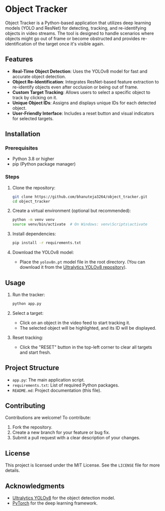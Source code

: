 # Object Tracker

Object Tracker is a Python-based application that utilizes deep learning models (YOLO and ResNet) for detecting, tracking, and re-identifying objects in video streams. The tool is designed to handle scenarios where objects might go out of frame or become obstructed and provides re-identification of the target once it's visible again.

## Features

- **Real-Time Object Detection**: Uses the YOLOv8 model for fast and accurate object detection.
- **Object Re-Identification**: Integrates ResNet-based feature extraction to re-identify objects even after occlusion or being out of frame.
- **Custom Target Tracking**: Allows users to select a specific object to track by clicking on it.
- **Unique Object IDs**: Assigns and displays unique IDs for each detected object.
- **User-Friendly Interface**: Includes a reset button and visual indicators for selected targets.

## Installation

### Prerequisites
- Python 3.8 or higher
- pip (Python package manager)

### Steps
1. Clone the repository:
   ```bash
   git clone https://github.com/bhanuteja3264/object_tracker.git
   cd object_tracker
   ```

2. Create a virtual environment (optional but recommended):
   ```bash
   python -m venv venv
   source venv/bin/activate  # On Windows: venv\Scripts\activate
   ```

3. Install dependencies:
   ```bash
   pip install -r requirements.txt
   ```

4. Download the YOLOv8 model:
   - Place the `yolov8n.pt` model file in the root directory. (You can download it from the [Ultralytics YOLOv8 repository](https://github.com/ultralytics/ultralytics)).

## Usage

1. Run the tracker:
   ```bash
   python app.py
   ```

2. Select a target:
   - Click on an object in the video feed to start tracking it.
   - The selected object will be highlighted, and its ID will be displayed.

3. Reset tracking:
   - Click the "RESET" button in the top-left corner to clear all targets and start fresh.

## Project Structure

- `app.py`: The main application script.
- `requirements.txt`: List of required Python packages.
- `README.md`: Project documentation (this file).

## Contributing

Contributions are welcome! To contribute:
1. Fork the repository.
2. Create a new branch for your feature or bug fix.
3. Submit a pull request with a clear description of your changes.

## License

This project is licensed under the MIT License. See the `LICENSE` file for more details.

## Acknowledgments

- [Ultralytics YOLOv8](https://github.com/ultralytics/ultralytics) for the object detection model.
- [PyTorch](https://pytorch.org/) for the deep learning framework.
